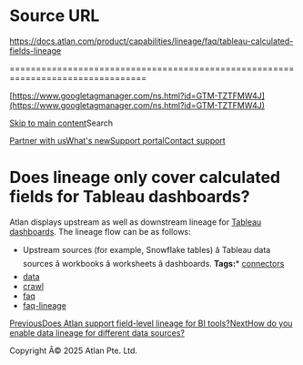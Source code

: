 # Source URL
https://docs.atlan.com/product/capabilities/lineage/faq/tableau-calculated-fields-lineage

================================================================================

<!--
canonical: https://docs.atlan.com/product/capabilities/lineage/faq/tableau-calculated-fields-lineage
link-alternate: https://docs.atlan.com/product/capabilities/lineage/faq/tableau-calculated-fields-lineage
meta-description: Atlan displays upstream as well as downstream lineage for [Tableau dashboards](/apps/connectors/business-intelligence/tableau/references/what-does-atlan-crawl-f.
meta-docsearch:docusaurus_tag: docs-default-current
meta-docsearch:language: en
meta-docsearch:version: current
meta-docusaurus_locale: en
meta-docusaurus_tag: docs-default-current
meta-docusaurus_version: current
meta-generator: Docusaurus v3.8.1
meta-og-description: Atlan displays upstream as well as downstream lineage for [Tableau dashboards](/apps/connectors/business-intelligence/tableau/references/what-does-atlan-crawl-f.
meta-og-locale: en
meta-og-title: Does lineage only cover calculated fields for Tableau dashboards? | Atlan Documentation
meta-og-url: https://docs.atlan.com/product/capabilities/lineage/faq/tableau-calculated-fields-lineage
meta-twitter:card: summary_large_image
meta-viewport: width=device-width,initial-scale=1
title: Does lineage only cover calculated fields for Tableau dashboards? | Atlan Documentation
-->

[https://www.googletagmanager.com/ns.html?id=GTM-TZTFMW4J](https://www.googletagmanager.com/ns.html?id=GTM-TZTFMW4J)

[Skip to main content](#__docusaurus_skipToContent_fallback)Search

[Partner with us](https://docs.google.com/forms/d/e/1FAIpQLScuAIhCm2GS7YFstrOjawbP8J7PUmOynQo7wI2yGCcCyEcVSw/viewform)[What's new](https://shipped.atlan.com/)[Support portal](https://atlan.zendesk.com/auth/v2/login/signin?return_to=https%3A%2F%2Fatlan.zendesk.com%2Fhc%2Fen-us&theme=hc&locale=en-us&brand_id=1900000425113&auth_origin=1900000425113%2Cfalse%2Ctrue)[Contact support](/support/submit-request)

Does lineage only cover calculated fields for Tableau dashboards?
=================================================================

Atlan displays upstream as well as downstream lineage for [Tableau dashboards](/apps/connectors/business-intelligence/tableau/references/what-does-atlan-crawl-from-tableau). The lineage flow can be as follows:

* Upstream sources (for example, Snowflake tables) â Tableau data sources â workbooks â worksheets â dashboards.
**Tags:*** [connectors](/tags/connectors)
* [data](/tags/data)
* [crawl](/tags/crawl)
* [faq](/tags/faq)
* [faq\-lineage](/tags/faq-lineage)

[PreviousDoes Atlan support field\-level lineage for BI tools?](/product/capabilities/lineage/faq/field-level-lineage-bi-tools)[NextHow do you enable data lineage for different data sources?](/product/capabilities/lineage/faq/enable-lineage-for-sources)

Copyright Â© 2025 Atlan Pte. Ltd.

